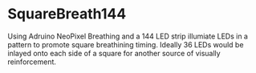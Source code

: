 # SquareBreath144
Using Adruino NeoPixel Breathing and a 144 LED strip illumiate LEDs in a pattern to promote square breathining timing. Ideally 36 LEDs would be inlayed onto each side of a square for another source of visually reinforcement.
